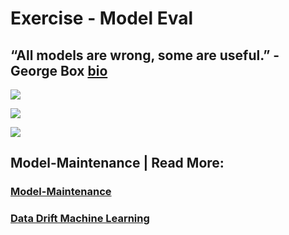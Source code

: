 # Exercise - Model Eval

## “All models are wrong, some are useful.” - George Box [bio](https://en.wikipedia.org/wiki/George_E._P._Box)

![](../01_module/slide_images/slide_60.png)

![](../01_module/slide_images/slide_62.png)

![](../01_module/slide_images/slide_61.png)



## Model-Maintenance | Read More: 
### [Model-Maintenance](https://www.ultralytics.com/blog/optimize-computer-vision-solutions-with-smart-model-maintenance)
### [Data Drift Machine Learning](https://spotintelligence.com/2024/04/08/data-drift-in-machine-learning/)